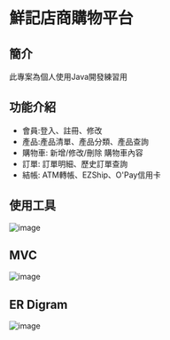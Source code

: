 # 鮮記店商購物平台
## 簡介
此專案為個人使用Java開發練習用
## 功能介紹
- 會員:登入、註冊、修改
- 產品:產品清單、產品分類、產品查詢
- 購物車: 新增/修改/刪除 購物車內容
- 訂單: 訂單明細、歷史訂單查詢
- 結帳: ATM轉帳、EZShip、O'Pay信用卡
## 使用工具
![image]()
## MVC
![image]()
## ER Digram
![image]()
